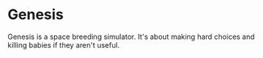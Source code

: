 # Genesis

Genesis is a space breeding simulator. It's about making hard choices and killing babies if they aren't useful.

